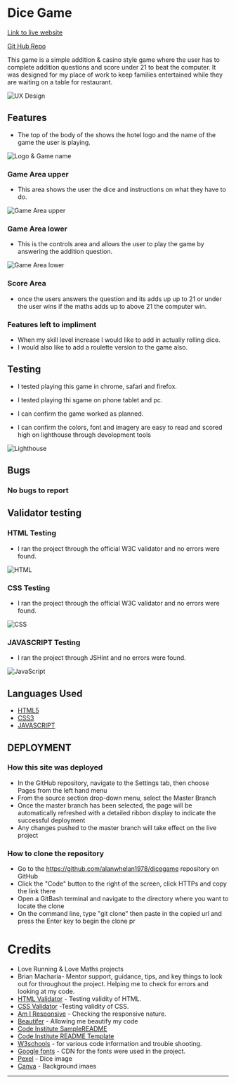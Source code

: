 # Dice Game

[Link to live website](https://alanwhelan1978.github.io/dicegame/)

[Git Hub Repo](https://github.com/alanwhelan1978/dicegame)

This game is a simple addition & casino style game where the user has to complete addition questions and score under 21 to beat the computer. It was designed for my place of work to keep families entertained while they are waiting on a table for restaurant.

![UX Design](/readme-files/dicegame-ux.png)

## Features

- The top of the body of the shows the hotel logo and the name of the game the user is playing.

![Logo & Game name](/readme-files/logo-game-name.png)

### Game Area upper

- This area shows the user the dice and instructions on what they have to do.

![Game Area upper](/readme-files/game-area-upper.png)


### Game Area lower

- This is the controls area and allows the user to play the game by answering the addition question.

![Game Area lower](/readme-files/controls-area.png)

### Score Area

- once the users answers the question and its adds up up to 21 or under the user wins if the maths adds up to above 21 the computer win.

### Features left to impliment

- When my skill level increase I would like to add in actually rolling dice.
- I would also like to add a roulette version to the game also.

## Testing

- I tested playing this game in chrome, safari and firefox.

- I tested playing thi sgame on phone tablet and pc.

- I can confirm the game worked as planned.

- I can confirm the colors, font and imagery are easy to read and scored high on lighthouse through devolopment tools

![Lighthouse](/readme-files/lighthouse.png)

## Bugs

### No bugs to report

## Validator testing

### HTML Testing


- I ran the project through the official W3C validator and no errors were found.

![HTML](readme-files/html.png)

### CSS Testing

- I ran the project through the official W3C validator and no errors were found.

![CSS](readme-files/css.png)

### JAVASCRIPT Testing

- I ran the project through JSHint and no errors were found.

![JavaScript](readme-files/js-hint.png)

## Languages Used

-   [HTML5](https://en.wikipedia.org/wiki/HTML5)
-   [CSS3](https://en.wikipedia.org/wiki/Cascading_Style_Sheets)
-   [JAVASCRIPT](https://en.wikipedia.org/wiki/JavaScript)

## DEPLOYMENT

### How this site was deployed

- In the GitHub repository, navigate to the Settings tab, then choose Pages from the left hand menu 
- From the source section drop-down menu, select the Master Branch
- Once the master branch has been selected, the page will be automatically refreshed with a detailed ribbon display to indicate the successful deployment
- Any changes pushed to the master branch will take effect on the live project

### How to clone the repository

- Go to the https://github.com/alanwhelan1978/dicegame repository on GitHub 
- Click the "Code" button to the right of the screen, click HTTPs and copy the link there
- Open a GitBash terminal and navigate to the directory where you want to locate the clone
- On the command line, type "git clone" then paste in the copied url and press the Enter key to begin the clone pr


# Credits

- Love Running & Love Maths projects
- Brian Macharia- Mentor support, guidance, tips, and key things to look out for throughout the project. Helping me to check for errors and looking at my code. 
- [HTML Validator](https://validator.w3.org/) - Testing validity of HTML.
- [CSS Validator](https://validator.w3.org/) -Testing validity of CSS.
- [Am I Responsive](http://ami.responsivedesign.is/#) - Checking the responsive nature.
- [Beautifer](https://beautifier.io/) - Allowing me beautify my code
- [Code Institute SampleREADME](https://github.com/Code-Institute-Solutions/SampleREADME)
- [Code Institute README Template](https://github.com/Code-Institute-Solutions/readme-template)
- [W3schools](https://www.w3schools.com/) - for various code information and trouble shooting.
- [Google fonts](https://fonts.google.com/) - CDN for the fonts were used in the project.
- [Pexel](https://pexels.com/) - Dice image
- [Canva](https://canva.com/) - Background imaes

***